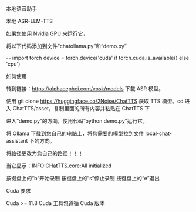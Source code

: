 本地语音助手

本地 ASR-LLM-TTS

如果您使用 Nvidia GPU 来运行它，

将以下代码添加到文件“chatollama.py”和“demo.py”

-- import torch device = torch.device('cuda' if torch.cuda.is_available() else 'cpu')

如何使用

转到链接：https://alphacephei.com/vosk/models 下载 ASR 模型。

使用 git clone https://huggingface.co/2Noise/ChatTTS 获取 TTS 模型。cd 进入 ChatTTS/asset，复制里面的所有内容并粘贴在 ChatTTS 下

进入“demo.py”的方向，使用代码“python demo.py”运行它。

将 Ollama 下载到您自己的电脑上，将您需要的模型拉到文件 local-chat-assistant 下的方向。

将路径更改为您自己的路径！！！

当它显示：INFO:CHatTTS.core:All initialized

按键盘上的“b”开始录制 按键盘上的“s”停止录制 按键盘上的“e”退出

Cuda 要求

Cuda >= 11.8 Cuda 工具包遵循 Cuda 版本
